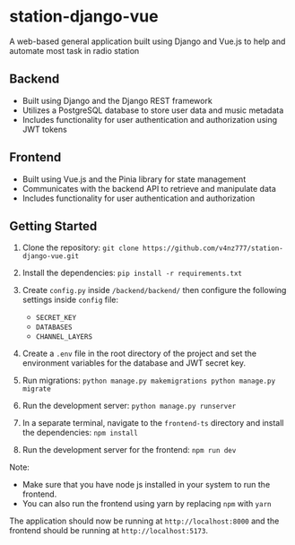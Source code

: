 # station-django-vue

A web-based general application built using Django and Vue.js
to help and automate most task in radio station

## Backend

- Built using Django and the Django REST framework
- Utilizes a PostgreSQL database to store user data and music metadata
- Includes functionality for user authentication and authorization using JWT tokens

## Frontend

- Built using Vue.js and the Pinia library for state management
- Communicates with the backend API to retrieve and manipulate data
- Includes functionality for user authentication and authorization

## Getting Started

1. Clone the repository:
`git clone https://github.com/v4nz777/station-django-vue.git`

2. Install the dependencies:
`pip install -r requirements.txt`

3. Create `config.py` inside `/backend/backend/` then configure the following settings inside `config` file:
    - `SECRET_KEY`
    - `DATABASES`
    - `CHANNEL_LAYERS`

4. Create a `.env` file in the root directory of the project and set the environment variables for the database and JWT secret key.

5. Run migrations:
`python manage.py makemigrations
python manage.py migrate`

6. Run the development server:
`python manage.py runserver`

7. In a separate terminal, navigate to the `frontend-ts` directory and install the dependencies:
`npm install`

8. Run the development server for the frontend:
`npm run dev`


Note: 
- Make sure that you have node js installed in your system to run the frontend.
- You can also run the frontend using yarn by replacing `npm` with `yarn`

The application should now be running at `http://localhost:8000` and the frontend should be running at `http://localhost:5173`.

